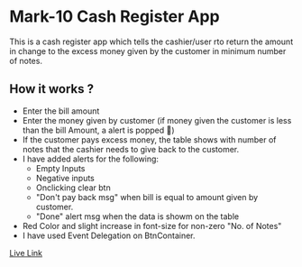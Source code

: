 # Mark-10 Cash Register App

This is a cash register app which tells the cashier/user rto return the amount in change to the excess money given by the customer in minimum number of notes.

## How it works ?

- Enter the bill amount
- Enter the money given by customer (if money given the customer is less than the bill Amount, a alert is popped 🤑)
- If the customer pays excess money, the table shows with number of notes that the cashier needs to give back to the customer.
- I have added alerts for the following:
  - Empty Inputs
  - Negative inputs
  - Onclicking clear btn
  - "Don't pay back msg" when bill is equal to amount given by customer.
  - "Done" alert msg when the data is showm on the table
- Red Color and slight increase in font-size for non-zero "No. of Notes"
- I have used Event Delegation on BtnContainer.

[Live Link](https://neog-mark10-cash-register-manager-app.vercel.app/)
